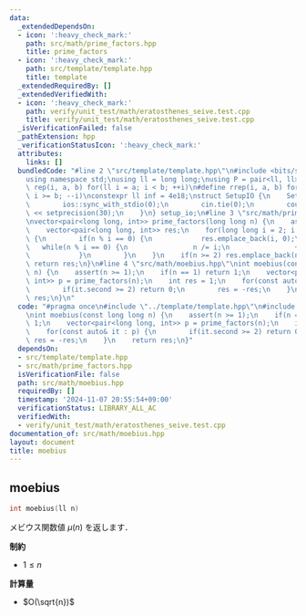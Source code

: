 ```yaml
---
data:
  _extendedDependsOn:
  - icon: ':heavy_check_mark:'
    path: src/math/prime_factors.hpp
    title: prime_factors
  - icon: ':heavy_check_mark:'
    path: src/template/template.hpp
    title: template
  _extendedRequiredBy: []
  _extendedVerifiedWith:
  - icon: ':heavy_check_mark:'
    path: verify/unit_test/math/eratosthenes_seive.test.cpp
    title: verify/unit_test/math/eratosthenes_seive.test.cpp
  _isVerificationFailed: false
  _pathExtension: hpp
  _verificationStatusIcon: ':heavy_check_mark:'
  attributes:
    links: []
  bundledCode: "#line 2 \"src/template/template.hpp\"\n#include <bits/stdc++.h>\n\
    using namespace std;\nusing ll = long long;\nusing P = pair<ll, ll>;\n#define\
    \ rep(i, a, b) for(ll i = a; i < b; ++i)\n#define rrep(i, a, b) for(ll i = a;\
    \ i >= b; --i)\nconstexpr ll inf = 4e18;\nstruct SetupIO {\n    SetupIO() {\n\
    \        ios::sync_with_stdio(0);\n        cin.tie(0);\n        cout << fixed\
    \ << setprecision(30);\n    }\n} setup_io;\n#line 3 \"src/math/prime_factors.hpp\"\
    \nvector<pair<long long, int>> prime_factors(long long n) {\n    assert(n >= 1);\n\
    \    vector<pair<long long, int>> res;\n    for(long long i = 2; i * i <= n; ++i)\
    \ {\n        if(n % i == 0) {\n            res.emplace_back(i, 0);\n         \
    \   while(n % i == 0) {\n                n /= i;\n                ++res.back().second;\n\
    \            }\n        }\n    }\n    if(n >= 2) res.emplace_back(n, 1);\n   \
    \ return res;\n}\n#line 4 \"src/math/moebius.hpp\"\nint moebius(const long long\
    \ n) {\n    assert(n >= 1);\n    if(n == 1) return 1;\n    vector<pair<long long,\
    \ int>> p = prime_factors(n);\n    int res = 1;\n    for(const auto& it : p) {\n\
    \        if(it.second >= 2) return 0;\n        res = -res;\n    }\n    return\
    \ res;\n}\n"
  code: "#pragma once\n#include \"../template/template.hpp\"\n#include \"./prime_factors.hpp\"\
    \nint moebius(const long long n) {\n    assert(n >= 1);\n    if(n == 1) return\
    \ 1;\n    vector<pair<long long, int>> p = prime_factors(n);\n    int res = 1;\n\
    \    for(const auto& it : p) {\n        if(it.second >= 2) return 0;\n       \
    \ res = -res;\n    }\n    return res;\n}"
  dependsOn:
  - src/template/template.hpp
  - src/math/prime_factors.hpp
  isVerificationFile: false
  path: src/math/moebius.hpp
  requiredBy: []
  timestamp: '2024-11-07 20:55:54+09:00'
  verificationStatus: LIBRARY_ALL_AC
  verifiedWith:
  - verify/unit_test/math/eratosthenes_seive.test.cpp
documentation_of: src/math/moebius.hpp
layout: document
title: moebius
---
```


## moebius

```cpp
int moebius(ll n)
```

メビウス関数値 $\mu(n)$ を返します．

**制約**

- $1 \leq n$

**計算量**

- $O(\sqrt{n})$